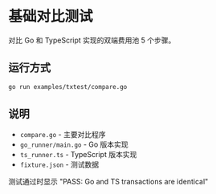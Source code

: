 # 基础对比测试

对比 Go 和 TypeScript 实现的双端费用池 5 个步骤。

## 运行方式

```bash
go run examples/txtest/compare.go
```

## 说明

- `compare.go` - 主要对比程序
- `go_runner/main.go` - Go 版本实现
- `ts_runner.ts` - TypeScript 版本实现  
- `fixture.json` - 测试数据

测试通过时显示 "PASS: Go and TS transactions are identical"